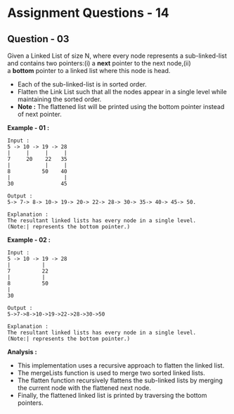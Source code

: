 # **Assignment Questions - 14**

## **Question - 03**

Given a Linked List of size N, where every node represents a sub-linked-list and contains two pointers:(i) a **next** pointer to the next node,(ii) a **bottom** pointer to a linked list where this node is head.
- Each of the sub-linked-list is in sorted order.
- Flatten the Link List such that all the nodes appear in a single level while maintaining the sorted order. 
- **Note :** The flattened list will be printed using the bottom pointer instead of next pointer.

**Example - 01 :**
```
Input :
5 -> 10 -> 19 -> 28
|     |     |     |
7     20    22   35
|           |     |
8          50    40
|                 |
30               45

Output : 
5-> 7-> 8-> 10-> 19-> 20-> 22-> 28-> 30-> 35-> 40-> 45-> 50.

Explanation :
The resultant linked lists has every node in a single level.
(Note:| represents the bottom pointer.)
```

**Example - 02 :**
```
Input :
5 -> 10 -> 19 -> 28
|          |
7          22
|          |
8          50
|
30

Output : 
5->7->8->10->19->22->28->30->50

Explanation :
The resultant linked lists has every node in a single level.
(Note:| represents the bottom pointer.)
```

**Analysis :**
- This implementation uses a recursive approach to flatten the linked list. 
- The mergeLists function is used to merge two sorted linked lists. 
- The flatten function recursively flattens the sub-linked lists by merging the current node with the flattened next node. 
- Finally, the flattened linked list is printed by traversing the bottom pointers.